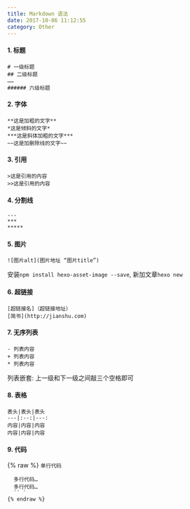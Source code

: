 ```yaml
---
title: Markdown 语法
date: 2017-10-06 11:12:55
category: Other
---
```

#### 1. 标题
```
# 一级标题
## 二级标题
……
###### 六级标题
```

#### 2. 字体
```
**这是加粗的文字**
*这是倾斜的文字*
***这是斜体加粗的文字***
~~这是加删除线的文字~~
```

#### 3. 引用
```
>这是引用的内容
>>这是引用的内容
```
 

#### 4. 分割线
```
---
***
*****
```

#### 5. 图片
```
![图片alt](图片地址 “图片title”)
```
安装`npm install hexo-asset-image --save`, 新加文章`hexo new `

#### 6. 超链接
```
[超链接名]（超链接地址）
[简书](http://jianshu.com)
```

#### 7. 无序列表
```
- 列表内容
+ 列表内容
* 列表内容
```

列表嵌套: 上一级和下一级之间敲三个空格即可

#### 8. 表格
```
表头|表头|表头
---|:--:|---:
内容|内容|内容
内容|内容|内容
```

#### 9. 代码
{% raw %}
`单行代码`
```
  多行代码…
  多行代码…
  `` `
{% endraw %}




